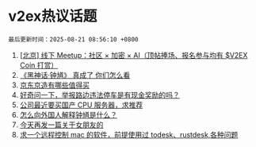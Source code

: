 # v2ex热议话题

`最后更新时间：2025-08-21 08:56:10 +0800`

1. [[北京] 线下 Meetup：社区 × 加密 × AI（顶帖捧场、报名参与均有 $V2EX Coin 打赏）](https://www.v2ex.com/t/1153737)
1. [《黑神话·钟馗》 真成了 你们怎么看](https://www.v2ex.com/t/1153588)
1. [京东京造有哪些值得买](https://www.v2ex.com/t/1153677)
1. [好奇问一下，举报路边违法停车是有现金奖励的吗？](https://www.v2ex.com/t/1153638)
1. [公司最近要买国产 CPU 服务器，求推荐](https://www.v2ex.com/t/1153597)
1. [怎么向外国人解释钟馗是什么？](https://www.v2ex.com/t/1153596)
1. [今天再发一篇关于女朋友的](https://www.v2ex.com/t/1153756)
1. [求一个远程控制 mac 的软件，前提使用过 todesk、rustdesk,各种问题](https://www.v2ex.com/t/1153604)

